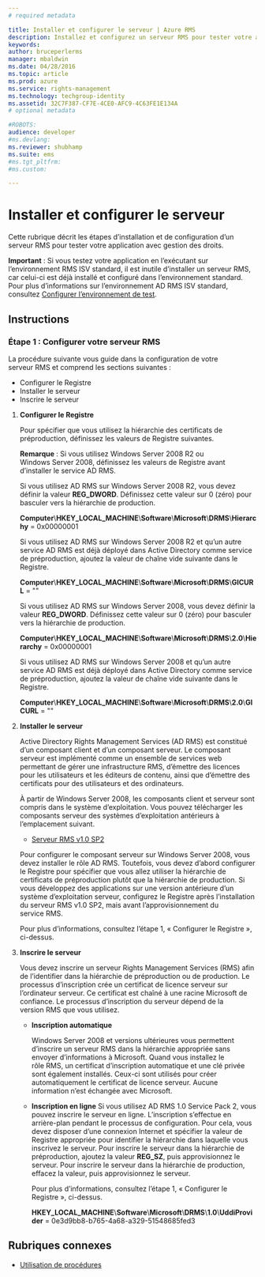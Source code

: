 ```yaml
---
# required metadata

title: Installer et configurer le serveur | Azure RMS
description: Installez et configurez un serveur RMS pour tester votre application avec gestion des droits.
keywords:
author: bruceperlerms
manager: mbaldwin
ms.date: 04/28/2016
ms.topic: article
ms.prod: azure
ms.service: rights-management
ms.technology: techgroup-identity
ms.assetid: 32C7F387-CF7E-4CE0-AFC9-4C63FE1E134A
# optional metadata

#ROBOTS:
audience: developer
#ms.devlang:
ms.reviewer: shubhamp
ms.suite: ems
#ms.tgt_pltfrm:
#ms.custom:

---
```


# Installer et configurer le serveur

Cette rubrique décrit les étapes d’installation et de configuration d’un serveur RMS pour tester votre application avec gestion des droits.

**Important** : Si vous testez votre application en l’exécutant sur l’environnement RMS ISV standard, il est inutile d’installer un serveur RMS, car celui-ci est déjà installé et configuré dans l’environnement standard.
Pour plus d’informations sur l’environnement AD RMS ISV standard, consultez [Configurer l’environnement de test](how-to-set-up-your-test-environment.md).

 

## Instructions

### Étape 1 : Configurer votre serveur RMS

La procédure suivante vous guide dans la configuration de votre serveur RMS et comprend les sections suivantes :

-   Configurer le Registre
-   Installer le serveur
-   Inscrire le serveur

1.  **Configurer le Registre**

    Pour spécifier que vous utilisez la hiérarchie des certificats de préproduction, définissez les valeurs de Registre suivantes.

    **Remarque** : Si vous utilisez Windows Server 2008 R2 ou Windows Server 2008, définissez les valeurs de Registre avant d’installer le service AD RMS.

    Si vous utilisez AD RMS sur Windows Server 2008 R2, vous devez définir la valeur **REG\_DWORD**. Définissez cette valeur sur 0 (zéro) pour basculer vers la hiérarchie de production.

    **Computer**\\**HKEY\_LOCAL\_MACHINE**\\**Software**\\**Microsoft**\\**DRMS**\\**Hierarchy** = 0x00000001

    Si vous utilisez AD RMS sur Windows Server 2008 R2 et qu’un autre service AD RMS est déjà déployé dans Active Directory comme service de préproduction, ajoutez la valeur de chaîne vide suivante dans le Registre.

    **Computer**\\**HKEY\_LOCAL\_MACHINE**\\**Software**\\**Microsoft**\\**DRMS**\\**GICURL** = ""

    Si vous utilisez AD RMS sur Windows Server 2008, vous devez définir la valeur **REG\_DWORD**. Définissez cette valeur sur 0 (zéro) pour basculer vers la hiérarchie de production.

    **Computer**\\**HKEY\_LOCAL\_MACHINE**\\**Software**\\**Microsoft**\\**DRMS**\\**2.0**\\**Hierarchy** = 0x00000001

    Si vous utilisez AD RMS sur Windows Server 2008 et qu’un autre service AD RMS est déjà déployé dans Active Directory comme service de préproduction, ajoutez la valeur de chaîne vide suivante dans le Registre.

    **Computer**\\**HKEY\_LOCAL\_MACHINE**\\**Software**\\**Microsoft**\\**DRMS**\\**2.0**\\**GICURL** = ""

2.  **Installer le serveur**

    Active Directory Rights Management Services (AD RMS) est constitué d’un composant client et d’un composant serveur. Le composant serveur est implémenté comme un ensemble de services web permettant de gérer une infrastructure RMS, d’émettre des licences pour les utilisateurs et les éditeurs de contenu, ainsi que d’émettre des certificats pour des utilisateurs et des ordinateurs.

    À partir de Windows Server 2008, les composants client et serveur sont compris dans le système d’exploitation. Vous pouvez télécharger les composants serveur des systèmes d’exploitation antérieurs à l’emplacement suivant.

    -   [Serveur RMS v1.0 SP2](http://go.microsoft.com/fwlink/p/?linkid=73722)

    Pour configurer le composant serveur sur Windows Server 2008, vous devez installer le rôle AD RMS. Toutefois, vous devez d’abord configurer le Registre pour spécifier que vous allez utiliser la hiérarchie de certificats de préproduction plutôt que la hiérarchie de production. Si vous développez des applications sur une version antérieure d’un système d’exploitation serveur, configurez le Registre après l’installation du serveur RMS v1.0 SP2, mais avant l’approvisionnement du service RMS.

    Pour plus d’informations, consultez l’étape 1, « Configurer le Registre », ci-dessus.

3.  **Inscrire le serveur**

    Vous devez inscrire un serveur Rights Management Services (RMS) afin de l’identifier dans la hiérarchie de préproduction ou de production. Le processus d’inscription crée un certificat de licence serveur sur l’ordinateur serveur. Ce certificat est chaîné à une racine Microsoft de confiance. Le processus d’inscription du serveur dépend de la version RMS que vous utilisez.

    -   **Inscription automatique**

        Windows Server 2008 et versions ultérieures vous permettent d’inscrire un serveur RMS dans la hiérarchie appropriée sans envoyer d’informations à Microsoft. Quand vous installez le rôle RMS, un certificat d’inscription automatique et une clé privée sont également installés. Ceux-ci sont utilisés pour créer automatiquement le certificat de licence serveur. Aucune information n’est échangée avec Microsoft.

    -   **Inscription en ligne** Si vous utilisez AD RMS 1.0 Service Pack 2, vous pouvez inscrire le serveur en ligne. L’inscription s’effectue en arrière-plan pendant le processus de configuration. Pour cela, vous devez disposer d’une connexion Internet et spécifier la valeur de Registre appropriée pour identifier la hiérarchie dans laquelle vous inscrivez le serveur. Pour inscrire le serveur dans la hiérarchie de préproduction, ajoutez la valeur **REG\_SZ**, puis approvisionnez le serveur. Pour inscrire le serveur dans la hiérarchie de production, effacez la valeur, puis approvisionnez le serveur.

        Pour plus d’informations, consultez l’étape 1, « Configurer le Registre », ci-dessus.

        **HKEY\_LOCAL\_MACHINE**\\**Software**\\**Microsoft**\\**DRMS**\\**1.0**\\**UddiProvider** = 0e3d9bb8-b765-4a68-a329-51548685fed3

## Rubriques connexes

* [Utilisation de procédures](how-to-use-msipc.md)
 

 





<!--HONumber=Apr16_HO4-->


